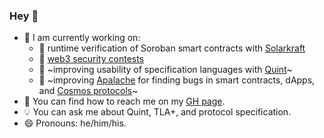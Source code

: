 ### Hey 👋

<!--
**konnov/konnov** is a ✨ _special_ ✨ repository because its `README.md` (this file) appears on your GitHub profile.

Here are some ideas to get you started:

- 🔭 I’m currently working on ...
- 🌱 I’m currently learning ...
- 👯 I’m looking to collaborate on ...
- 🤔 I’m looking for help with ...
- 💬 Ask me about ...
- 📫 How to reach me: ...
- 😄 Pronouns: ...
- ⚡ Fun fact: ...
-->

- :steam_locomotive: I am currently working on:
  - 🌟 runtime verification of Soroban smart contracts with [Solarkraft](https://konnov.phd/portfolio/solarkraft/)
  - 💸 [web3 security contests](https://konnov.phd/portfolio/audits/)
  - :lollipop: ~improving usability of specification languages with [Quint](https://github.com/informalsystems/quint/)~
  - :carousel_horse: ~improving [Apalache](https://github.com/informalsystems/apalache/) for finding bugs in smart contracts, dApps, and [Cosmos protocols](https://cosmos.network/)~
- :flashlight: You can find how to reach me on my [GH page](https://konnov.github.io/).
- :bulb: You can ask me about Quint, TLA+, and protocol specification.
- 😄 Pronouns: he/him/his.
